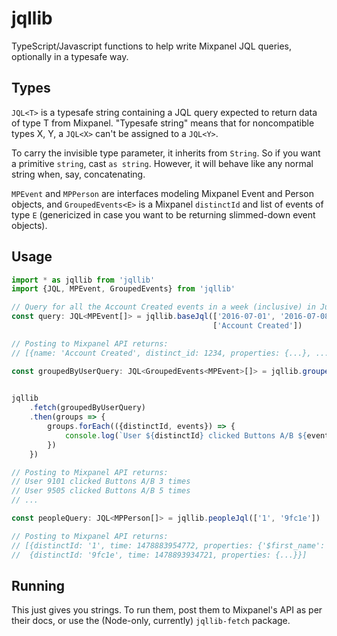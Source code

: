 # jqllib

TypeScript/Javascript functions to help write Mixpanel JQL queries, optionally in a typesafe way.

## Types

`JQL<T>` is a typesafe string containing a JQL query expected to return data of type T from Mixpanel. "Typesafe string" means that for noncompatible types X, Y, a `JQL<X>` can't be assigned to a `JQL<Y>`.

To carry the invisible type parameter, it inherits from `String`. So if you want a primitive `string`, cast `as string`. However, it will behave like any normal string when, say, concatenating.

`MPEvent` and `MPPerson` are interfaces modeling Mixpanel Event and Person objects, and `GroupedEvents<E>` is a Mixpanel `distinctId` and list of events of type `E` (genericized in case you want to be returning slimmed-down event objects).

## Usage

```typescript
import * as jqllib from 'jqllib'
import {JQL, MPEvent, GroupedEvents} from 'jqllib'

// Query for all the Account Created events in a week (inclusive) in July.
const query: JQL<MPEvent[]> = jqllib.baseJql(['2016-07-01', '2016-07-08'],
                                             ['Account Created'])

// Posting to Mixpanel API returns:
// [{name: 'Account Created', distinct_id: 1234, properties: {...}, ...}]

const groupedByUserQuery: JQL<GroupedEvents<MPEvent>[]> = jqllib.groupedJql(['2016-09-01', '2016-09-15'],
                                                                            ['Clicked Button A', 'Clicked Button B'])

jqllib
    .fetch(groupedByUserQuery)
    .then(groups => {
        groups.forEach(({distinctId, events}) => {
            console.log(`User ${distinctId} clicked Buttons A/B ${events.length} times`)
        })
    })

// Posting to Mixpanel API returns:
// User 9101 clicked Buttons A/B 3 times
// User 9505 clicked Buttons A/B 5 times
// ...

const peopleQuery: JQL<MPPerson[]> = jqllib.peopleJql(['1', '9fc1e'])

// Posting to Mixpanel API returns:
// [{distinctId: '1', time: 1478883954772, properties: {'$first_name': 'Jose', ...}},
//  {distinctId: '9fc1e', time: 1478893934721, properties: {...}}]
```

## Running

This just gives you strings. To run them, post them to Mixpanel's API as per their docs, or use the (Node-only, currently) `jqllib-fetch` package.
